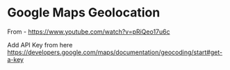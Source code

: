 # Google Maps Geolocation

From - https://www.youtube.com/watch?v=pRiQeo17u6c

Add API Key from here https://developers.google.com/maps/documentation/geocoding/start#get-a-key